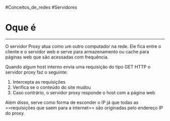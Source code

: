 #Conceitos_de_redes #Servidores 


# Oque é

---

O servidor Proxy atua como um outro computador na rede. Ele fica entre o cliente e o servidor web e serve para armazenamento ou cache para páginas web que são acessadas com frequência.

Quando algum host interno envia uma requisição do tipo GET HTTP o servidor proxy faz o seguinte:

1. Intercepta as requisições
2. Verifica se o conteúdo do site mudou
3. Caso contrário, o servidor proxy responde o host com a página web

Além disso, serve como forma de esconder o IP já que todas as ==requisições que saem para a internet== são originadas pelo endereço IP do proxy.
